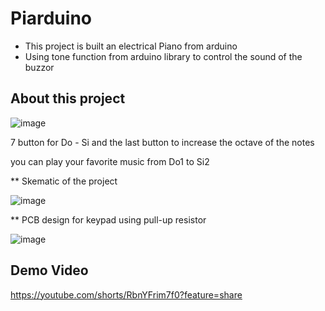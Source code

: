 # Piarduino
* This project is built an electrical Piano from arduino
* Using tone function from arduino library to control the sound of the buzzor
## About this project

![image](https://github.com/phamhduc/Piarduino/assets/101264143/a643f1aa-27c2-46bc-8d85-665312284b30)

7 button for Do - Si and the last button to increase the octave of the notes

you can play your favorite music from Do1 to Si2

** Skematic of the project

![image](https://github.com/phamhduc/Piarduino/assets/101264143/3e03dd34-4ba3-41de-a110-2923eadad089)

** PCB design for keypad using pull-up resistor

![image](https://github.com/phamhduc/Piarduino/assets/101264143/63daed0d-b656-45de-8db3-823415f4e029)

## Demo Video
https://youtube.com/shorts/RbnYFrim7f0?feature=share
